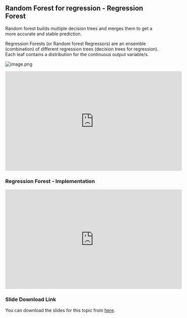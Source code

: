 ## Random Forest for regression - Regression Forest

Random forest builds multiple decision trees and merges them to get a more accurate and stable prediction.

Regression Forests (or Random forest Regressors) are an ensemble (combination) of different regression trees (decision trees for regression). Each leaf contains a distribution for the continuous output variable/s.






![image.png](https://dphi-live.s3.amazonaws.com/media_uploads/image_2e1b9f9d0eed4aaf8f292818a69cd04d.png)



















<iframe width="560" height="315" src="https://www.youtube.com/embed/RUEFSwN-orQ?start=63" title="YouTube video player" frameborder="0" allow="accelerometer; autoplay; clipboard-write; encrypted-media; gyroscope; picture-in-picture" allowfullscreen></iframe>





### Regression Forest - Implementation







<iframe width="560" height="315" src="https://www.youtube.com/embed/O3UaGUZ8bAg?start=13" title="YouTube video player" frameborder="0" allow="accelerometer; autoplay; clipboard-write; encrypted-media; gyroscope; picture-in-picture" allowfullscreen></iframe>









### Slide Download Link

You can download the slides for this topic from [here](https://docs.google.com/presentation/d/1zW4IU6j5XJC0QGDdFxWpvZMgra60ftpnCfZAFZpInTQ/edit?usp=sharing).